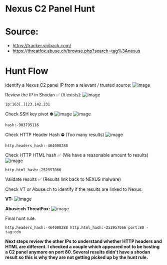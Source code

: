 # Nexus C2 Panel Hunt

# Source: 

- https://tracker.viriback.com/
- https://threatfox.abuse.ch/browse.php?search=tag%3Anexus

# Hunt Flow

Identify a Nexus C2 panel IP from a relevant / trusted source:
![image](https://github.com/m4nbat/SecBlogs/assets/16122365/0a7af438-1e6f-4782-86b8-75c508d766dc)

Review the IP in Shodan ✅ (It exists):
![image](https://github.com/m4nbat/SecBlogs/assets/16122365/0292fc2e-da58-43cd-b010-3deeac258cc0)

```
ip:163[.]123.142.231
```

Check SSH key pivot ⛔
![image](https://github.com/m4nbat/SecBlogs/assets/16122365/097ded7f-3862-4c3e-9771-1ee121248882)
![image](https://github.com/m4nbat/SecBlogs/assets/16122365/ea594727-45e8-464c-b2a3-562e1ea01847)

```
hash:-903795116
```

Check HTTP Header Hash ⛔ (Too many results)
![image](https://github.com/m4nbat/SecBlogs/assets/16122365/4e2bfce5-c207-4e10-8752-4ff624b06e60)

```
http.headers_hash:-464000288
```

Check HTTP HTML hash ✅ (We have a reasonable amount fo results)
![image](https://github.com/m4nbat/SecBlogs/assets/16122365/539564a6-2e0b-4eb4-a208-3bab6b94f374)

```
http.html_hash:-252957066
```

Validate results  ✅ (Results link back to NEXUS malware)

Check VT or Abuse.ch to identify if the results are linked to Nexus:

**VT:**
![image](https://github.com/m4nbat/SecBlogs/assets/16122365/98d7ae0f-0caf-4d6c-8f75-c37017a1234e)



**Abuse:ch ThreatFox:**
![image](https://github.com/m4nbat/SecBlogs/assets/16122365/c35930d8-a697-49ba-817e-6b6cfb0ad2ea)


Final hunt rule:

```
http.headers_hash:-464000288 http.html_hash:-252957066 port:80 -tag:cdn
```

**Next steps review the other IPs to understand whether HTTP headers and HTML are different. I checked a couple which appeared not to be hosting a C2 panel anymore on port 80. Several results didn't have a shodan result so this is why they are not getting picked up by the hunt rule.**
